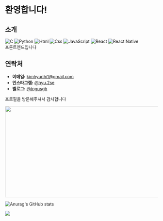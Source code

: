 # 환영합니다! 

## 소개
<div style=display="flex">
<img alt="C" src ="https://img.shields.io/badge/C-A8B9CC.svg?&style=for-the-badge&logo=C&logoColor=white"/>
<img alt="Python" src ="https://img.shields.io/badge/Python-3776AB.svg?&style=for-the-badge&logo=Python&logoColor=white"/> 
<img alt="Html" src ="https://img.shields.io/badge/HTML5-E34F26.svg?&style=for-the-badge&logo=HTML5&logoColor=white"/> 
<img alt="Css" src ="https://img.shields.io/badge/CSS3-1572B6.svg?&style=for-the-badge&logo=CSS3&logoColor=white"/> 
<img alt="JavaScript" src ="https://img.shields.io/badge/JavaScriipt-F7DF1E.svg?&style=for-the-badge&logo=JavaScript&logoColor=black"/> 
<img alt="React" src ="https://img.shields.io/badge/react-61DAFB.svg?&style=for-the-badge&logo=React&logoColor=white"/>
<img alt="React Native" src ="https://img.shields.io/badge/react native-61DAFB.svg?&style=for-the-badge&logo=React&logoColor=white"/>

  
</div>
프론트엔드입니다

## 연락처

- **이메일:** [kimhyunhi1@gmail.com](mailto:justn.hyeok@gmail.com)
- **인스타그램:** [@hyu.2se](https://www.instagram.com/hyu.2se)
- **벨로그:** [@tpgusgh](https://velog.io/@tpgusgh/posts)

프로필을 방문해주셔서 감사합니다




<a href="https://github.com/devxb/gitanimals">
<img
  src="https://render.gitanimals.org/farms/tpgusgh"
  width="800"
  height="300"
/>
</a>

  ![Anurag's GitHub stats](https://github-readme-stats.vercel.app/api?username=tpgusgh&show_icons=true&theme=synthwave)


<a href="https://www.buymeacoffee.com/kimhyunhi1l">
<img src="https://img.buymeacoffee.com/button-api/?text=Buy me a coffee&emoji=☕&slug=kimhyunhi1l&button_colour=FFDD00&font_colour=000000&font_family=Cookie&outline_colour=000000&coffee_colour=ffffff" /></a>
